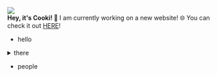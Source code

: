 ![](http://cooki-studios.github.io/img/CookiWeb.png)
<br>
__Hey, it's Cooki! 👋__
I am currently working on a new website! 🌐 You can check it out [HERE](https://cooki-studios.github.io)!
<br>
- hello
>
<details>
  <summary>
    there
  </summary>
  <br>
  
  ```javascript
    console.log("You're not meant to be here! 🤨");
  ```
</details>

- people
